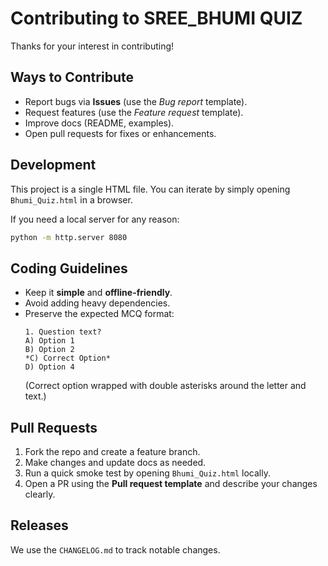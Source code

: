 # Contributing to SREE_BHUMI QUIZ

Thanks for your interest in contributing!


## Ways to Contribute
- Report bugs via **Issues** (use the *Bug report* template).
- Request features (use the *Feature request* template).
- Improve docs (README, examples).
- Open pull requests for fixes or enhancements.


## Development
This project is a single HTML file. You can iterate by simply opening `Bhumi_Quiz.html` in a browser.

If you need a local server for any reason:
```bash
python -m http.server 8080
```

## Coding Guidelines
- Keep it **simple** and **offline-friendly**.
- Avoid adding heavy dependencies.
- Preserve the expected MCQ format:
  ```
  1. Question text?
  A) Option 1
  B) Option 2
  *C) Correct Option*
  D) Option 4
  ```
  (Correct option wrapped with double asterisks around the letter and text.)

## Pull Requests
1. Fork the repo and create a feature branch.
2. Make changes and update docs as needed.
3. Run a quick smoke test by opening `Bhumi_Quiz.html` locally.
4. Open a PR using the **Pull request template** and describe your changes clearly.

## Releases
We use the `CHANGELOG.md` to track notable changes.
